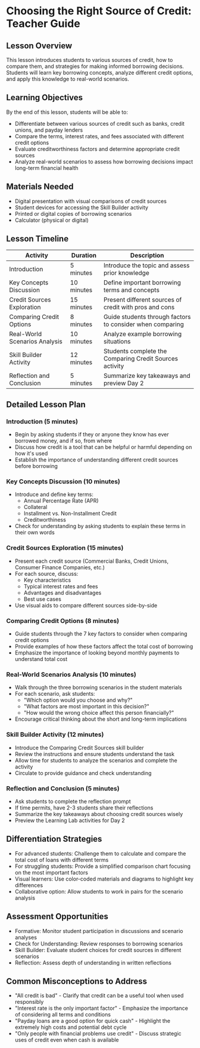 # Choosing the Right Source of Credit: Teacher Guide

## Lesson Overview

This lesson introduces students to various sources of credit, how to compare them, and strategies for making informed borrowing decisions. Students will learn key borrowing concepts, analyze different credit options, and apply this knowledge to real-world scenarios.

## Learning Objectives

By the end of this lesson, students will be able to:
- Differentiate between various sources of credit such as banks, credit unions, and payday lenders
- Compare the terms, interest rates, and fees associated with different credit options
- Evaluate creditworthiness factors and determine appropriate credit sources
- Analyze real-world scenarios to assess how borrowing decisions impact long-term financial health

## Materials Needed

- Digital presentation with visual comparisons of credit sources
- Student devices for accessing the Skill Builder activity
- Printed or digital copies of borrowing scenarios
- Calculator (physical or digital)

## Lesson Timeline

| Activity | Duration | Description |
|----------|----------|-------------|
| Introduction | 5 minutes | Introduce the topic and assess prior knowledge |
| Key Concepts Discussion | 10 minutes | Define important borrowing terms and concepts |
| Credit Sources Exploration | 15 minutes | Present different sources of credit with pros and cons |
| Comparing Credit Options | 8 minutes | Guide students through factors to consider when comparing |
| Real-World Scenarios Analysis | 10 minutes | Analyze example borrowing situations |
| Skill Builder Activity | 12 minutes | Students complete the Comparing Credit Sources activity |
| Reflection and Conclusion | 5 minutes | Summarize key takeaways and preview Day 2 |

## Detailed Lesson Plan

### Introduction (5 minutes)

- Begin by asking students if they or anyone they know has ever borrowed money, and if so, from where
- Discuss how credit is a tool that can be helpful or harmful depending on how it's used
- Establish the importance of understanding different credit sources before borrowing

### Key Concepts Discussion (10 minutes)

- Introduce and define key terms:
  - Annual Percentage Rate (APR)
  - Collateral
  - Installment vs. Non-Installment Credit
  - Creditworthiness
- Check for understanding by asking students to explain these terms in their own words

### Credit Sources Exploration (15 minutes)

- Present each credit source (Commercial Banks, Credit Unions, Consumer Finance Companies, etc.)
- For each source, discuss:
  - Key characteristics
  - Typical interest rates and fees
  - Advantages and disadvantages
  - Best use cases
- Use visual aids to compare different sources side-by-side

### Comparing Credit Options (8 minutes)

- Guide students through the 7 key factors to consider when comparing credit options
- Provide examples of how these factors affect the total cost of borrowing
- Emphasize the importance of looking beyond monthly payments to understand total cost

### Real-World Scenarios Analysis (10 minutes)

- Walk through the three borrowing scenarios in the student materials
- For each scenario, ask students:
  - "Which option would you choose and why?"
  - "What factors are most important in this decision?"
  - "How would the wrong choice affect this person financially?"
- Encourage critical thinking about the short and long-term implications

### Skill Builder Activity (12 minutes)

- Introduce the Comparing Credit Sources skill builder
- Review the instructions and ensure students understand the task
- Allow time for students to analyze the scenarios and complete the activity
- Circulate to provide guidance and check understanding

### Reflection and Conclusion (5 minutes)

- Ask students to complete the reflection prompt
- If time permits, have 2-3 students share their reflections
- Summarize the key takeaways about choosing credit sources wisely
- Preview the Learning Lab activities for Day 2

## Differentiation Strategies

- For advanced students: Challenge them to calculate and compare the total cost of loans with different terms
- For struggling students: Provide a simplified comparison chart focusing on the most important factors
- Visual learners: Use color-coded materials and diagrams to highlight key differences
- Collaborative option: Allow students to work in pairs for the scenario analysis

## Assessment Opportunities

- Formative: Monitor student participation in discussions and scenario analyses
- Check for Understanding: Review responses to borrowing scenarios
- Skill Builder: Evaluate student choices for credit sources in different scenarios
- Reflection: Assess depth of understanding in written reflections

## Common Misconceptions to Address

- "All credit is bad" - Clarify that credit can be a useful tool when used responsibly
- "Interest rate is the only important factor" - Emphasize the importance of considering all terms and conditions
- "Payday loans are a good option for quick cash" - Highlight the extremely high costs and potential debt cycle
- "Only people with financial problems use credit" - Discuss strategic uses of credit even when cash is available